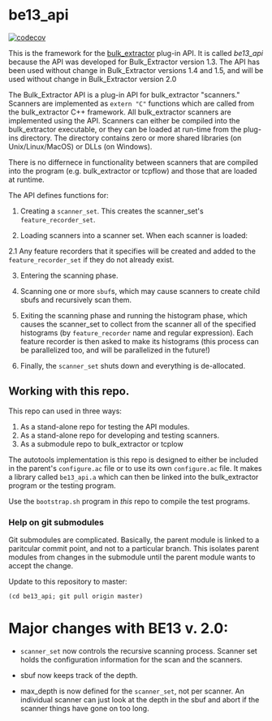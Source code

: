 # be13_api

[![codecov](https://codecov.io/gh/simsong/be13_api/branch/slg-dev/graph/badge.svg?token=Nj8q8eo3Ji)](https://codecov.io/gh/simsong/be13_api)

This is the framework for the [bulk_extractor](https://github.com/simsong/bulk_extractor)  plug-in API.
It is called *be13_api* because the API was developed for Bulk_Extractor version 1.3. The API has been
used without change in Bulk_Extractor versions 1.4 and 1.5, and will be used without change in Bulk_Extractor version 2.0

The Bulk_Extractor API is a plug-in API for bulk_extractor "scanners." Scanners are implemented
as `extern "C"` functions which are called from the bulk_extractor C++ framework. All bulk_extractor
scanners are implemented using the API. Scanners can either be compiled into the bulk_extractor executable, or they can be loaded at run-time from the plug-ins directory. The directory contains zero or more shared libraries (on Unix/Linux/MacOS) or DLLs (on Windows).

There is no differnece in functionality between scanners that are
compiled into the program (e.g. bulk_extractor or tcpflow) and those that are loaded at runtime.

The API defines functions for:

1. Creating a `scanner_set`.  This creates the scanner_set's `feature_recorder_set`.

2. Loading scanners into a scanner set.  When each scanner is loaded:

  2.1 Any feature recorders that it specifies will be created and
  added to the `feature_recorder_set` if they do not already exist.

3. Entering the scanning phase.

4. Scanning one or more `sbuf`s, which may cause scanners to create child sbufs
   and recursively scan them.

5. Exiting the scanning phase and running the histogram phase, which
   causes the scanner_set to collect from the scanner all of the
   specified histograms (by `feature_recorder` name and regular
   expression). Each feature recorder is then asked to make its
   histograms (this process can be parallelized too, and will be
   parallelized in the future!)

6. Finally, the `scanner_set` shuts down and everything is de-allocated.

## Working with this repo.
This repo can used in three ways:

1. As a stand-alone repo for testing the API modules.
2. As a stand-alone repo for developing and testing scanners.
3. As a submodule repo to bulk_extractor or tcplow

The autotools implementation is this repo is designed to either be included in the parent's `configure.ac` file or to use its own `configure.ac` file. It makes a library called `be13_api.a` which can then be linked into the bulk_extractor program or the testing program.

Use the  `bootstrap.sh` program in *this* repo to compile the test programs.

### Help on git submodules

Git submodules are complicated. Basically, the parent module is linked to a paritcular commit point, and not to a particular branch. This isolates parent modules from changes in the submodule until the parent module wants to accept the change.

Update to this repository to master:

    (cd be13_api; git pull origin master)

# Major changes with BE13 v. 2.0:
* `scanner_set` now controls the recursive scanning process. Scanner
  set holds the configuration information for the scan and the scanners.

* sbuf now keeps track of the depth.
* max_depth is now defined for the `scanner_set`, not per scanner. An
  individual scanner can just look at the depth in the sbuf and abort
  if the scanner things have gone on too long.
